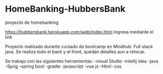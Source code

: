 # HomeBanking-HubbersBank
proyecto de homebanking

https://hubbersbank.herokuapp.com/web/index.html
ingresa mediante el link

Proyecto realizado durante cursado de bootcamp en Mindhub. Full stack java.
Se realiza todo el back y el front, quedan detalles aun a retocar.

Se trabajo con las siguientes herramientas:
    -visual Studio
    -intellij idea
    -java
    -Sprig 
    -spring boot
    -gradle
    -javascript
    -vue js
    -Html
    -css
